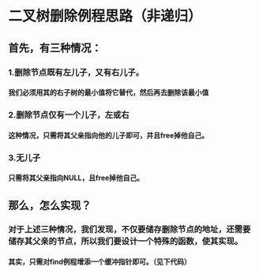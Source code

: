 # 二叉树删除例程思路（非递归）

## 首先，有三种情况：

### 1.删除节点既有左儿子，又有右儿子。

#### 我们必须用其的右子树的最小值将它替代，然后再去删除该最小值

### 2.删除节点仅有一个儿子，左或右

#### 这种情况，只需将其父亲指向他的儿子即可，并且free掉他自己。

### 3.无儿子

#### 只需将其父亲指向NULL，且free掉他自己。



## 那么，怎么实现？

### 对于上述三种情况，我们发现，不仅要储存删除节点的地址，还需要储存其父亲的节点，所以我们要设计一个特殊的函数，使其实现。

#### 其实，只需对find例程增添一个缓冲指针即可。（见下代码）

```c

```

